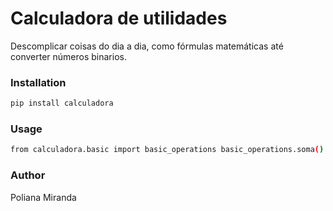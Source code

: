 # Calculadora de utilidades

Descomplicar coisas do dia a dia, como fórmulas matemáticas até converter números binarios.

### Installation

```sh
pip install calculadora
```
### Usage

```sh
from calculadora.basic import basic_operations basic_operations.soma()
```

### Author
Poliana Miranda
